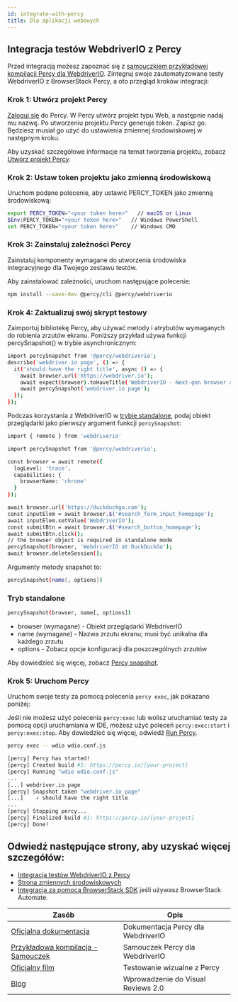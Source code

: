 ```yaml
---
id: integrate-with-percy
title: Dla aplikacji webowych
---
```


## Integracja testów WebdriverIO z Percy

Przed integracją możesz zapoznać się z [samouczkiem przykładowej kompilacji Percy dla WebdriverIO](https://www.browserstack.com/docs/percy/sample-build/webdriverio/?utm_source=webdriverio&utm_medium=partnered&utm_campaign=documentation).
Zintegruj swoje zautomatyzowane testy WebdriverIO z BrowserStack Percy, a oto przegląd kroków integracji:

### Krok 1: Utwórz projekt Percy
[Zaloguj się](https://percy.io/signup/?utm_source=webdriverio&utm_medium=partnered&utm_campaign=documentation) do Percy. W Percy utwórz projekt typu Web, a następnie nadaj mu nazwę. Po utworzeniu projektu Percy generuje token. Zapisz go. Będziesz musiał go użyć do ustawienia zmiennej środowiskowej w następnym kroku.

Aby uzyskać szczegółowe informacje na temat tworzenia projektu, zobacz [Utwórz projekt Percy](https://www.browserstack.com/docs/percy/get-started/create-project/?utm_source=webdriverio&utm_medium=partnered&utm_campaign=documentation).

### Krok 2: Ustaw token projektu jako zmienną środowiskową

Uruchom podane polecenie, aby ustawić PERCY_TOKEN jako zmienną środowiskową:

```sh
export PERCY_TOKEN="<your token here>"   // macOS or Linux
$Env:PERCY_TOKEN="<your token here>"   // Windows PowerShell
set PERCY_TOKEN="<your token here>"    // Windows CMD
```

### Krok 3: Zainstaluj zależności Percy

Zainstaluj komponenty wymagane do utworzenia środowiska integracyjnego dla Twojego zestawu testów.

Aby zainstalować zależności, uruchom następujące polecenie:

```sh
npm install --save-dev @percy/cli @percy/webdriverio
```

### Krok 4: Zaktualizuj swój skrypt testowy

Zaimportuj bibliotekę Percy, aby używać metody i atrybutów wymaganych do robienia zrzutów ekranu.
Poniższy przykład używa funkcji percySnapshot() w trybie asynchronicznym:

```sh
import percySnapshot from '@percy/webdriverio';
describe('webdriver.io page', () => {
  it('should have the right title', async () => {
    await browser.url('https://webdriver.io');
    await expect(browser).toHaveTitle('WebdriverIO · Next-gen browser and mobile automation test framework for Node.js');
    await percySnapshot('webdriver.io page');
  });
});
```

Podczas korzystania z WebdriverIO w [trybie standalone](https://webdriver.io/docs/setuptypes.html/?utm_source=webdriverio&utm_medium=partnered&utm_campaign=documentation), podaj obiekt przeglądarki jako pierwszy argument funkcji `percySnapshot`:

```sh
import { remote } from 'webdriverio'

import percySnapshot from '@percy/webdriverio';

const browser = await remote({
  logLevel: 'trace',
  capabilities: {
    browserName: 'chrome'
  }
});

await browser.url('https://duckduckgo.com');
const inputElem = await browser.$('#search_form_input_homepage');
await inputElem.setValue('WebdriverIO');
const submitBtn = await browser.$('#search_button_homepage');
await submitBtn.click();
// the browser object is required in standalone mode
percySnapshot(browser, 'WebdriverIO at DuckDuckGo');
await browser.deleteSession();
```
Argumenty metody snapshot to:

```sh
percySnapshot(name[, options])
```
### Tryb standalone

```sh
percySnapshot(browser, name[, options])
```

- browser (wymagane) - Obiekt przeglądarki WebdriverIO
- name (wymagane) - Nazwa zrzutu ekranu; musi być unikalna dla każdego zrzutu
- options - Zobacz opcje konfiguracji dla poszczególnych zrzutów

Aby dowiedzieć się więcej, zobacz [Percy snapshot](https://www.browserstack.com/docs/percy/take-percy-snapshots/overview/?utm_source=webdriverio&utm_medium=partnered&utm_campaign=documentation).

### Krok 5: Uruchom Percy
Uruchom swoje testy za pomocą polecenia `percy exec`, jak pokazano poniżej:

Jeśli nie możesz użyć polecenia `percy:exec` lub wolisz uruchamiać testy za pomocą opcji uruchamiania w IDE, możesz użyć poleceń `percy:exec:start` i `percy:exec:stop`. Aby dowiedzieć się więcej, odwiedź [Run Percy](https://www.browserstack.com/docs/percy/integrate/webdriverio/?utm_source=webdriverio&utm_medium=partnered&utm_campaign=documentation).

```sh
percy exec -- wdio wdio.conf.js
```

```sh
[percy] Percy has started!
[percy] Created build #1: https://percy.io/[your-project]
[percy] Running "wdio wdio.conf.js"
...
[...] webdriver.io page
[percy] Snapshot taken "webdriver.io page"
[...]    ✓ should have the right title
...
[percy] Stopping percy...
[percy] Finalized build #1: https://percy.io/[your-project]
[percy] Done!

```

## Odwiedź następujące strony, aby uzyskać więcej szczegółów:
- [Integracja testów WebdriverIO z Percy](https://www.browserstack.com/docs/percy/integrate/webdriverio/?utm_source=webdriverio&utm_medium=partnered&utm_campaign=documentation)
- [Strona zmiennych środowiskowych](https://www.browserstack.com/docs/percy/get-started/set-env-var/?utm_source=webdriverio&utm_medium=partnered&utm_campaign=documentation)
- [Integracja za pomocą BrowserStack SDK](https://www.browserstack.com/docs/percy/integrate-bstack-sdk/webdriverio/?utm_source=webdriverio&utm_medium=partnered&utm_campaign=documentation) jeśli używasz BrowserStack Automate.


| Zasób                                                                                                                                                              | Opis                                  |
|---------------------------------------------------------------------------------------------------------------------------------------------------------------------|--------------------------------------|
| [Oficjalna dokumentacja](https://www.browserstack.com/docs/percy/integrate/webdriverio/?utm_source=webdriverio&utm_medium=partnered&utm_campaign=documentation)             | Dokumentacja Percy dla WebdriverIO |
| [Przykładowa kompilacja - Samouczek](https://www.browserstack.com/docs/percy/sample-build/webdriverio/?utm_source=webdriverio&utm_medium=partnered&utm_campaign=documentation) | Samouczek Percy dla WebdriverIO      |
| [Oficjalny film](https://youtu.be/1Sr_h9_3MI0/?utm_source=webdriverio&utm_medium=partnered&utm_campaign=documentation)                                              | Testowanie wizualne z Percy         |
| [Blog](https://www.browserstack.com/blog/introducing-visual-reviews-2-0/?utm_source=webdriverio&utm_medium=partnered&utm_campaign=documentation)                    | Wprowadzenie do Visual Reviews 2.0    |